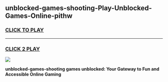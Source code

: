 
## unblocked-games-shooting-Play-Unblocked-Games-Online-pithw
<h3>
<a href="https://premium76.site?title=unblocked-games-shooting&ref=25A">CLICK TO PLAY</a></h3>
<hr>

<h3>
<a href="https://premium76.site?title=unblocked-games-shooting&ref=25A">CLICK 2 PLAY</a>
  
</h3>

<a href="https://premium76.site?title=unblocked-games-shooting&ref=25A"><img src="https://clearcache.store/games.png"></a>


**unblocked-games-shooting games unblocked: Your Gateway to Fun and Accessible Online Gaming**
